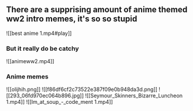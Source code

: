 ## There are a supprising amount of anime themed ww2 intro memes, it's so so stupid
![[best anime 1.mp4#play]]
### But it really do be catchy
![[animeww2.mp4]]
### Anime memes
![[olijhih.png]]
![[f86df6cf2c73522e387f09e0b948da3d.png]]
![[293_06fd970ec064b896.jpg]]
![[Seymour_Skinners_Bizarre_Luncheon 1.mp4]]
![[Im_at_soup_-_code_ment 1.mp4]]